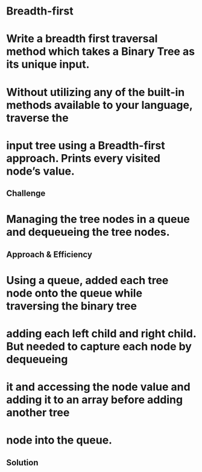 # Breadth-first
# Write a breadth first traversal method which takes a Binary Tree as its unique input. 
# Without utilizing any of the built-in methods available to your language, traverse the 
# input tree using a Breadth-first approach. Prints every visited node’s value.

## Challenge
# Managing the tree nodes in a queue and dequeueing the tree nodes.

## Approach & Efficiency
# Using a queue, added each tree node onto the queue while traversing the binary tree
# adding each left child and right child.  But needed to capture each node by dequeueing
# it and accessing the node value and adding it to an array before adding another tree
# node into the queue.

## Solution
<!-- Embedded whiteboard image -->